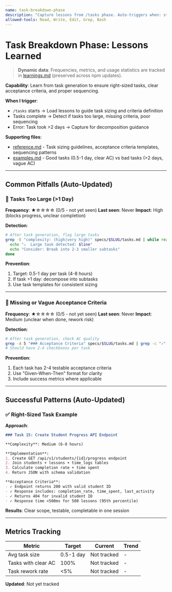 ```yaml
---
name: task-breakdown-phase
description: "Capture lessons from /tasks phase. Auto-triggers when: starting /tasks, generating task breakdown, validating acceptance criteria. Updates when: tasks too large (>1 day), missing acceptance criteria, unclear task descriptions."
allowed-tools: Read, Write, Edit, Grep, Bash
---
```


# Task Breakdown Phase: Lessons Learned

> **Dynamic data**: Frequencies, metrics, and usage statistics are tracked in [learnings.md](learnings.md) (preserved across npm updates).

**Capability**: Learn from task generation to ensure right-sized tasks, clear acceptance criteria, and proper sequencing.

**When I trigger**:
- `/tasks` starts → Load lessons to guide task sizing and criteria definition
- Tasks complete → Detect if tasks too large, missing criteria, poor sequencing
- Error: Task took >2 days → Capture for decomposition guidance

**Supporting files**:
- [reference.md](reference.md) - Task sizing guidelines, acceptance criteria templates, sequencing patterns
- [examples.md](examples.md) - Good tasks (0.5-1 day, clear AC) vs bad tasks (>2 days, vague AC)

---

## Common Pitfalls (Auto-Updated)

### 🚫 Tasks Too Large (>1 Day)

**Frequency**: ★☆☆☆☆ (0/5 - not yet seen)
**Last seen**: Never
**Impact**: High (blocks progress, unclear completion)

**Detection**:
```bash
# After task generation, flag large tasks
grep -E "complexity: (high|very high)" specs/$SLUG/tasks.md | while read -r line; do
  echo "⚠️  Large task detected: $line"
  echo "Consider: Break into 2-3 smaller subtasks"
done
```

**Prevention**:
1. Target: 0.5-1 day per task (4-8 hours)
2. If task >1 day: decompose into subtasks
3. Use task templates for consistent sizing

---

### 🚫 Missing or Vague Acceptance Criteria

**Frequency**: ★☆☆☆☆ (0/5 - not yet seen)
**Last seen**: Never
**Impact**: Medium (unclear when done, rework risk)

**Detection**:
```bash
# After task generation, check AC quality
grep -A 5 "### Acceptance Criteria" specs/$SLUG/tasks.md | grep -c "✓"
# Should have 2-4 checkboxes per task
```

**Prevention**:
1. Each task has 2-4 testable acceptance criteria
2. Use "Given-When-Then" format for clarity
3. Include success metrics where applicable

---

## Successful Patterns (Auto-Updated)

### ✅ Right-Sized Task Example

**Approach**:
```markdown
### Task 15: Create Student Progress API Endpoint

**Complexity**: Medium (6-8 hours)

**Implementation**:
1. Create GET /api/v1/students/{id}/progress endpoint
2. Join students + lessons + time_logs tables
3. Calculate completion rate + time spent
4. Return JSON with schema validation

**Acceptance Criteria**:
- ✓ Endpoint returns 200 with valid student ID
- ✓ Response includes: completion_rate, time_spent, last_activity
- ✓ Returns 404 for invalid student ID
- ✓ Response time <500ms for 500 lessons (95th percentile)
```

**Results**: Clear scope, testable, completable in one session

---

## Metrics Tracking

| Metric | Target | Current | Trend |
|--------|--------|---------|-------|
| Avg task size | 0.5-1 day | Not tracked | - |
| Tasks with clear AC | 100% | Not tracked | - |
| Task rework rate | <5% | Not tracked | - |

**Updated**: Not yet tracked

